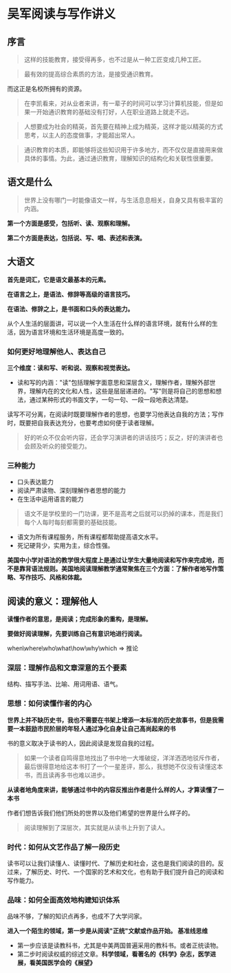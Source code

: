 
# 吴军阅读与写作讲义


## 序言


> 这样的技能教育，接受得再多，也不过是从一种工匠变成几种工匠。


> 最有效的提高综合素质的方法，是接受通识教育。


而这正是名校所拥有的资源。


> 在李凯看来，对从业者来讲，有一辈子的时间可以学习计算机技能，但是如果一开始通识教育的基础没有打好，人在职业道路上就走不远。


> 人想要成为社会的精英，首先要在精神上成为精英，这样才能以精英的方式思考，以主人的态度做事，才能超出常人。


> 通识教育的本质，即能够将这些知识用于许多地方，而不仅仅是直接用来做具体的事情。为此，通过通识教育，理解知识的结构化和关联性很重要。


## 语文是什么


> 世界上没有哪门一时能像语文一样，与生活息息相关，自身又具有极丰富的内涵。


**第一个方面是感受，包括听、读、观察和理解。**


**第二个方面是表达，包括说、写、唱、表述和表演。**


## 大语文


**首先是词汇，它是语文最基本的元素。**


**在语言之上，是语法、修辞等高级的语言技巧。**


**在语法、修辞之上，是书面和口头的表达能力。**


从个人生活的层面讲，可以说一个人生活在什么样的语言环境，就有什么样的生活，因为语言环境和生活环境是高度一致的。


### 如何更好地理解他人、表达自己


**三个维度：读和写、听和说、观察和视觉表达。**


-   读和写的内涵："读"包括理解字面意思和深层含义，理解作者，理解外部世界，理解内在的文化和人性，这些是层层递进的。"写"则是将自己的思想和想法，通过某种形式的书面文字，一句一句、一段一段地表达清楚。


读写不可分离，在阅读时既要理解作者的思想，也要学习他表达自我的方法；写作时，既要把自我表达充分，也要考虑如何便于读者理解。


> 好的听众不仅会听内容，还会学习演讲者的讲话技巧；反之，好的演讲者也会顾及听众的接受能力。


### 三种能力


-   口头表达能力
-   阅读严肃读物、深刻理解作者思想的能力
-   在生活中运用语言的能力


> 语文不是学校里的一门功课，更不是高考之后就可以扔掉的课本，而是我们每个人每时每刻都需要的基础技能。


-   语文为所有课程服务，所有课程都帮助提高语文水平。
-   死记硬背少，实用为主，综合性强。


**美国中小学对语法的教学很大程度上是通过让学生大量地阅读和写作来完成地，而不是靠背语法规则。美国地阅读理解教学通常聚焦在三个方面：了解作者地写作策略、写作技巧、风格和体裁。**


## 阅读的意义：理解他人


**读懂作者的意思，是阅读；完成形象的重构，是理解。**


**要做好阅读理解，先要训练自己有意识地进行阅读。**


when\\where\\who\\what\\how\\why\\which =\> 推论


### 深层：理解作品和文章深意的五个要素


结构、描写手法、比喻、用词用语、语气。


### 思想：如何读懂作者的内心


**世界上并不缺历史书，我也不需要在书架上增添一本标准的历史故事书，但是我需要一本鼓励市民阶层的年轻人通过净化自身让自己高尚起来的书**


书的意义取决于读书的人，因此阅读是发现自我的过程。


> 如果一个读者自鸣得意地找出了书中地一大堆破绽，洋洋洒洒地驳斥作者，最后很得意地给这本书打了一个一星差评，那么，我想她不仅没有读懂这本书，而且读再多书也难以进步。


**从读者地角度来讲，能够通过书中的内容反推出作者是什么样的人，才算读懂了一本书**


作者们想告诉我们他们所处的世界以及他们希望的世界是什么样子的。


> 阅读理解到了深层次，其实就是从读书上升到了读人。


### 时代：如何从文艺作品了解一段历史


读书可以让我们读懂人、读懂时代、了解历史和社会，这也是我们阅读的目的。反过来，了解历史、时代、一个国家的艺术和文化，也有助于我们提升自己的阅读和写作能力。


### 品味：如何全面高效地构建知识体系


品味不够，了解的知识点再多，也成不了大学问家。


**进入一个陌生的领域，第一步是从阅读"正统"文献或作品开始。 基准线思维**


-   第一步应该是读教科书，尤其是中美两国普遍采用的教科书。或者正统读物。
-   第二步时阅读权威的综述文章。**科学领域，看著名的《科学》杂志，医学进展，看美国医学会的《展望》**
<!--stackedit_data:
eyJoaXN0b3J5IjpbMTA0Nzg5NDY4NV19
-->